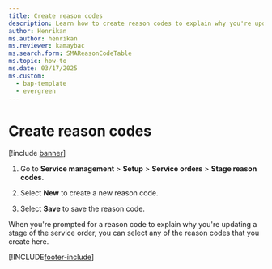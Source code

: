 ```yaml
---
title: Create reason codes   
description: Learn how to create reason codes to explain why you're updating a stage of a service order, including a step-by-step process for saving reason codes. 
author: Henrikan
ms.author: henrikan
ms.reviewer: kamaybac
ms.search.form: SMAReasonCodeTable
ms.topic: how-to
ms.date: 03/17/2025
ms.custom: 
  - bap-template
  - evergreen
---
```


# Create reason codes

[!include [banner](../includes/banner.md)]

1. Go to **Service management** \> **Setup** \> **Service orders** \> **Stage reason codes**.

1. Select **New** to create a new reason code.

1. Select **Save** to save the reason code.

When you're prompted for a reason code to explain why you're updating a stage of the service order, you can select any of the reason codes that you create here.

[!INCLUDE[footer-include](../../includes/footer-banner.md)]
